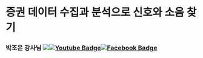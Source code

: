 # 증권 데이터 수집과 분석으로 신호와 소음 찾기
### **박조은 강사님** <a href="https://github.com/corazzon" target="_blank"><img src="https://img.shields.io/badge/Github-181717?style=flat-square&amp;logo=Github&amp;logoColor=white"></a><a href="https://www.youtube.com/c/todaycode" rel="nofollow"><img src="https://camo.githubusercontent.com/3d76007aaf29df2cc0b732ab5a2e1e1720da93c7cc1b20fd9873d894da9cb13c/68747470733a2f2f696d672e736869656c64732e696f2f62616467652f596f75747562652d6666303030303f7374796c653d666c61742d737175617265266c6f676f3d796f7574756265266c696e6b3d68747470733a2f2f7777772e796f75747562652e636f6d2f6368616e6e656c2f5543366b4854785f7a30586d553954464b717a764a395451" alt="Youtube Badge" data-canonical-src="https://img.shields.io/badge/Youtube-ff0000?style=flat-square&amp;logo=youtube&amp;link=https://www.youtube.com/channel/UC6kHTx_z0XmU9TFKqzvJ9TQ" style="max-width:100%;"></a><a href="https://www.facebook.com/todaycode" rel="nofollow"><img src="https://camo.githubusercontent.com/2f7429dcd5a829d979e6cc7f3eb2df00e2e4c6cbb7418ad57f72ed992c8d5d74/68747470733a2f2f696d672e736869656c64732e696f2f62616467652f66616365626f6f6b2d3138373766323f7374796c653d666c61742d737175617265266c6f676f3d66616365626f6f6b266c6f676f436f6c6f723d7768697465266c696e6b3d68747470733a2f2f7777772e66616365626f6f6b2e636f6d2f746f646179636f6465" alt="Facebook Badge" data-canonical-src="https://img.shields.io/badge/facebook-1877f2?style=flat-square&amp;logo=facebook&amp;logoColor=white&amp;link=https://www.facebook.com/todaycode" style="max-width:100%;"></a>
